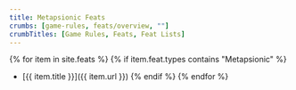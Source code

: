 ```yaml
---
title: Metapsionic Feats
crumbs: [game-rules, feats/overview, ""]
crumbTitles: [Game Rules, Feats, Feat Lists]
---
```


{% for item in site.feats %}
  {% if item.feat.types contains "Metapsionic" %}
 * [{{ item.title }}]({{ item.url }})
  {% endif %}
{% endfor %}